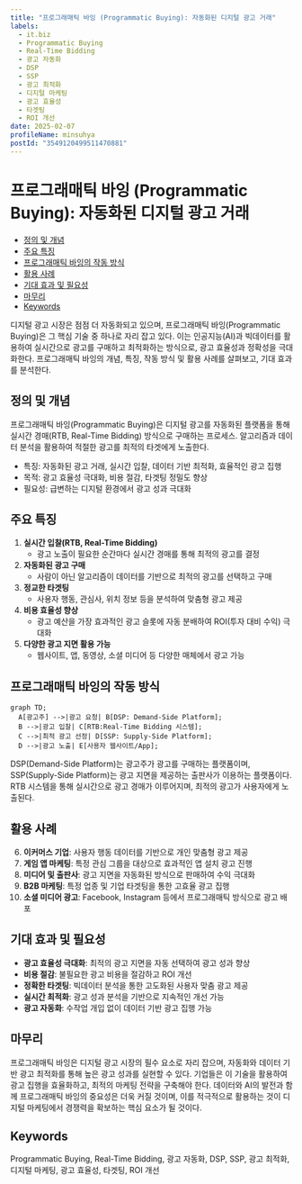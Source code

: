 ```yaml
---
title: "프로그래매틱 바잉 (Programmatic Buying): 자동화된 디지털 광고 거래"
labels:
  - it.biz
  - Programmatic Buying
  - Real-Time Bidding
  - 광고 자동화
  - DSP
  - SSP
  - 광고 최적화
  - 디지털 마케팅
  - 광고 효율성
  - 타겟팅
  - ROI 개선
date: 2025-02-07
profileName: minsuhya
postId: "3549120499511470881"
---
```


# 프로그래매틱 바잉 (Programmatic Buying): 자동화된 디지털 광고 거래

<!-- mtoc-start -->

- [정의 및 개념](#정의-및-개념)
- [주요 특징](#주요-특징)
- [프로그래매틱 바잉의 작동 방식](#프로그래매틱-바잉의-작동-방식)
- [활용 사례](#활용-사례)
- [기대 효과 및 필요성](#기대-효과-및-필요성)
- [마무리](#마무리)
- [Keywords](#keywords)

<!-- mtoc-end -->

디지털 광고 시장은 점점 더 자동화되고 있으며, 프로그래매틱 바잉(Programmatic Buying)은 그 핵심 기술 중 하나로 자리 잡고 있다. 이는 인공지능(AI)과 빅데이터를 활용하여 실시간으로 광고를 구매하고 최적화하는 방식으로, 광고 효율성과 정확성을 극대화한다. 프로그래매틱 바잉의 개념, 특징, 작동 방식 및 활용 사례를 살펴보고, 기대 효과를 분석한다.

## 정의 및 개념

프로그래매틱 바잉(Programmatic Buying)은 디지털 광고를 자동화된 플랫폼을 통해 실시간 경매(RTB, Real-Time Bidding) 방식으로 구매하는 프로세스. 알고리즘과 데이터 분석을 활용하여 적절한 광고를 최적의 타겟에게 노출한다.

- 특징: 자동화된 광고 거래, 실시간 입찰, 데이터 기반 최적화, 효율적인 광고 집행
- 목적: 광고 효율성 극대화, 비용 절감, 타겟팅 정밀도 향상
- 필요성: 급변하는 디지털 환경에서 광고 성과 극대화

## 주요 특징

1. **실시간 입찰(RTB, Real-Time Bidding)**
   - 광고 노출이 필요한 순간마다 실시간 경매를 통해 최적의 광고를 결정
2. **자동화된 광고 구매**
   - 사람이 아닌 알고리즘이 데이터를 기반으로 최적의 광고를 선택하고 구매
3. **정교한 타겟팅**
   - 사용자 행동, 관심사, 위치 정보 등을 분석하여 맞춤형 광고 제공
4. **비용 효율성 향상**
   - 광고 예산을 가장 효과적인 광고 슬롯에 자동 분배하여 ROI(투자 대비 수익) 극대화
5. **다양한 광고 지면 활용 가능**
   - 웹사이트, 앱, 동영상, 소셜 미디어 등 다양한 매체에서 광고 가능

## 프로그래매틱 바잉의 작동 방식

```mermaid
graph TD;
  A[광고주] -->|광고 요청| B[DSP: Demand-Side Platform];
  B -->|광고 입찰| C[RTB:Real-Time Bidding 시스템];
  C -->|최적 광고 선정| D[SSP: Supply-Side Platform];
  D -->|광고 노출| E[사용자 웹사이트/App];
```

DSP(Demand-Side Platform)는 광고주가 광고를 구매하는 플랫폼이며, SSP(Supply-Side Platform)는 광고 지면을 제공하는 출판사가 이용하는 플랫폼이다. RTB 시스템을 통해 실시간으로 광고 경매가 이루어지며, 최적의 광고가 사용자에게 노출된다.

## 활용 사례

6. **이커머스 기업**: 사용자 행동 데이터를 기반으로 개인 맞춤형 광고 제공
7. **게임 앱 마케팅**: 특정 관심 그룹을 대상으로 효과적인 앱 설치 광고 진행
8. **미디어 및 출판사**: 광고 지면을 자동화된 방식으로 판매하여 수익 극대화
9. **B2B 마케팅**: 특정 업종 및 기업 타겟팅을 통한 고효율 광고 집행
10. **소셜 미디어 광고**: Facebook, Instagram 등에서 프로그래매틱 방식으로 광고 배포

## 기대 효과 및 필요성

- **광고 효율성 극대화**: 최적의 광고 지면을 자동 선택하여 광고 성과 향상
- **비용 절감**: 불필요한 광고 비용을 절감하고 ROI 개선
- **정확한 타겟팅**: 빅데이터 분석을 통한 고도화된 사용자 맞춤 광고 제공
- **실시간 최적화**: 광고 성과 분석을 기반으로 지속적인 개선 가능
- **광고 자동화**: 수작업 개입 없이 데이터 기반 광고 집행 가능

## 마무리

프로그래매틱 바잉은 디지털 광고 시장의 필수 요소로 자리 잡으며, 자동화와 데이터 기반 광고 최적화를 통해 높은 광고 성과를 실현할 수 있다. 기업들은 이 기술을 활용하여 광고 집행을 효율화하고, 최적의 마케팅 전략을 구축해야 한다. 데이터와 AI의 발전과 함께 프로그래매틱 바잉의 중요성은 더욱 커질 것이며, 이를 적극적으로 활용하는 것이 디지털 마케팅에서 경쟁력을 확보하는 핵심 요소가 될 것이다.

## Keywords

Programmatic Buying, Real-Time Bidding, 광고 자동화, DSP, SSP, 광고 최적화, 디지털 마케팅, 광고 효율성, 타겟팅, ROI 개선
